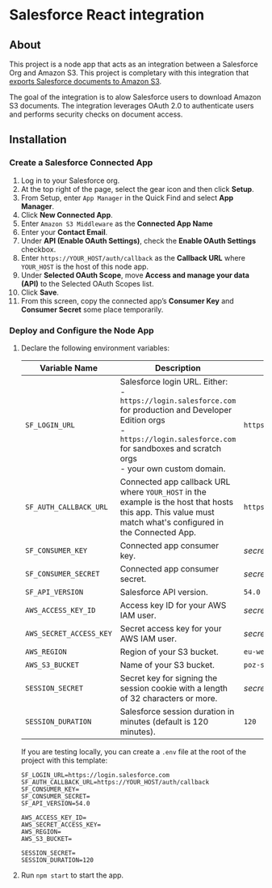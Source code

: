# Salesforce React integration

## About

This project is a node app that acts as an integration between a Salesforce Org and Amazon S3. This project is completary with this integration that [exports Salesforce documents to Amazon S3](https://github.com/pozil/sf-docs-to-s3).

The goal of the integration is to alow Salesforce users to download Amazon S3 documents. The integration leverages OAuth 2.0 to authenticate users and performs security checks on document access.

## Installation

### Create a Salesforce Connected App

1. Log in to your Salesforce org.
1. At the top right of the page, select the gear icon and then click **Setup**.
1. From Setup, enter `App Manager` in the Quick Find and select **App Manager**.
1. Click **New Connected App**.
1. Enter `Amazon S3 Middleware` as the **Connected App Name**
1. Enter your **Contact Email**.
1. Under **API (Enable OAuth Settings)**, check the **Enable OAuth Settings** checkbox.
1. Enter `https://YOUR_HOST/auth/callback` as the **Callback URL** where `YOUR_HOST` is the host of this node app.
1. Under **Selected OAuth Scope**, move **Access and manage your data (API)** to the Selected OAuth Scopes list.
1. Click **Save**.
1. From this screen, copy the connected app’s **Consumer Key** and **Consumer Secret** some place temporarily.

### Deploy and Configure the Node App

1. Declare the following environment variables:

    | Variable Name           | Description                                                                                                                                                                                                    | Example                           |
    | ----------------------- | -------------------------------------------------------------------------------------------------------------------------------------------------------------------------------------------------------------- | --------------------------------- |
    | `SF_LOGIN_URL`          | Salesforce login URL. Either:<br/>- `https://login.salesforce.com` for production and Developer Edition orgs<br/>- `https://login.salesforce.com` for sandboxes and scratch orgs<br/>- your own custom domain. | `https://login.salesforce.com`    |
    | `SF_AUTH_CALLBACK_URL`  | Connected app callback URL where `YOUR_HOST` in the example is the host that hosts this app. This value must match what's configured in the Connected App.                                                     | `https://YOUR_HOST/auth/callback` |
    | `SF_CONSUMER_KEY`       | Connected app consumer key.                                                                                                                                                                                    | _secret_                          |
    | `SF_CONSUMER_SECRET`    | Connected app consumer secret.                                                                                                                                                                                 | _secret_                          |
    | `SF_API_VERSION`        | Salesforce API version.                                                                                                                                                                                        | `54.0`                            |
    | `AWS_ACCESS_KEY_ID`     | Access key ID for your AWS IAM user.                                                                                                                                                                           | _secret_                          |
    | `AWS_SECRET_ACCESS_KEY` | Secret access key for your AWS IAM user.                                                                                                                                                                       | _secret_                          |
    | `AWS_REGION`            | Region of your S3 bucket.                                                                                                                                                                                      | `eu-west-3`                       |
    | `AWS_S3_BUCKET`         | Name of your S3 bucket.                                                                                                                                                                                        | `poz-sf-demo`                     |
    | `SESSION_SECRET`        | Secret key for signing the session cookie with a length of 32 characters or more.                                                                                                                              | _secret_                          |
    | `SESSION_DURATION`      | Salesforce session duration in minutes (default is 120 minutes).                                                                                                                                               | `120`                             |

    If you are testing locally, you can create a `.env` file at the root of the project with this template:

    ```properties
    SF_LOGIN_URL=https://login.salesforce.com
    SF_AUTH_CALLBACK_URL=https://YOUR_HOST/auth/callback
    SF_CONSUMER_KEY=
    SF_CONSUMER_SECRET=
    SF_API_VERSION=54.0

    AWS_ACCESS_KEY_ID=
    AWS_SECRET_ACCESS_KEY=
    AWS_REGION=
    AWS_S3_BUCKET=

    SESSION_SECRET=
    SESSION_DURATION=120
    ```

1. Run `npm start` to start the app.
